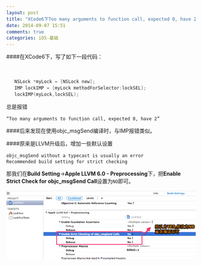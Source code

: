 ```yaml
---
layout: post
title: "XCode6下Too many arguments to function call, expected 0, have 2解决办法"
date: 2014-09-07 15:51
comments: true
categories: iOS-基础
---
```


####在XCode6下，写了如下一段代码：

``` objective-c


   NSLock *myLock = [NSLock new];
   IMP lockIMP = [myLock methodForSelector:lockSEL];
   lockIMP(myLock,lockSEL);
```
总是报错

    “Too many arguments to function call, expected 0, have 2”

<!--more-->
####后来发现在使用objc_msgSend编译时，与IMP报错类似。

####原来是LLVM升级后，增加一些默认设置
    
    objc_msgSend without a typecast is usually an error  
    Recommended build setting for strict checking

  那我们在**Build Setting**->**Apple LLVM 6.0 - Preprocessing**下，把**Enable Strict Check for objc_msgSend Call**设置为`NO`即可。
  
   ![image](/images/post/2014-09-07-xcode6-too-many-arguments-to-function-call-expected-0-have-2/xcode_build_error_process.png) 
